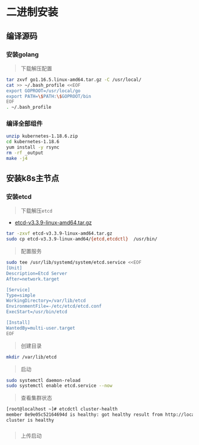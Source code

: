 # 二进制安装

## 编译源码

### 安装golang

> 下载解压配置

```bash
tar zxvf go1.16.5.linux-amd64.tar.gz -C /usr/local/
cat >> ~/.bash_profile <<EOF
export GOPROOT=/usr/local/go
export PATH=\$PATH:\$GOPROOT/bin
EOF
. ~/.bash_profile
```

### 编译全部组件

```bash
unzip kubernetes-1.18.6.zip
cd kubernetes-1.18.6
yum install -y rsync
rm -rf _output
make -j4
```

## 安装k8s主节点

### 安装etcd

> 下载解压`etcd`

- [etcd-v3.3.9-linux-amd64.tar.gz](https://github.com/etcd-io/etcd/releases/download/v3.3.9/etcd-v3.3.9-linux-amd64.tar.gz)

```bash
tar -zxvf etcd-v3.3.9-linux-amd64.tar.gz
sudo cp etcd-v3.3.9-linux-amd64/{etcd,etcdctl}  /usr/bin/
```

> 配置服务

```bash
sudo tee /usr/lib/systemd/system/etcd.service <<EOF
[Unit]
Description=Etcd Server
After=network.target

[Service]
Type=simple
WorkingDirectory=/var/lib/etcd
EnvironmentFile=-/etc/etcd/etcd.conf
ExecStart=/usr/bin/etcd

[Install]
WantedBy=multi-user.target
EOF
```

> 创建目录

```bash
mkdir /var/lib/etcd
```

> 启动

```bash
sudo systemctl daemon-reload
sudo systemctl enable etcd.service --now
```

> 查看集群状态

```bash
[root@localhost ~]# etcdctl cluster-health
member 8e9e05c52164694d is healthy: got healthy result from http://localhost:2379
cluster is healthy
```

### 

> 上传启动






